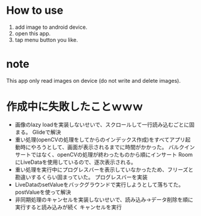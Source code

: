 # How to use
1. add image to android device.
2. open this app.
3. tap menu button you like.

# note
This app only read images on device (do not write and delete images).

# 作成中に失敗したことｗｗｗ
- 画像のlazy loadを実装しないせいで、スクロールして一行読み込むごとに固まる。
    Glideで解決
- 重い処理(openCVの処理をしてからのインデックス作成)をすべてアプリ起動時にやろうとして、画面が表示されるまでに時間がかかった。
    バルクインサートではなく、openCVの処理が終わったものから順にインサート
    RoomにLiveDataを使用しているので、逐次表示される。
- 重い処理を実行中にプログレスバーを表示していなかったため、フリーズと勘違いするくらい固まっていた。
    プログレスバーを実装
- LiveDataのsetValueをバックグラウンドで実行しようとして落ちてた。
    postValueを使って解決
- 非同期処理のキャンセルを実装しないせいで、読み込み→データ削除を順に実行すると読み込みが続く
    キャンセルを実行